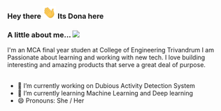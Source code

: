### Hey there <img src="https://raw.githubusercontent.com/ABSphreak/ABSphreak/master/gifs/Hi.gif" width="30px"> Its Dona here
  ### A little about me...  <img src="https://media.giphy.com/media/VgCDAzcKvsR6OM0uWg/giphy.gif" width="50"> 
I'm an MCA final year studen at College of Engineering Trivandrum I am Passionate about learning and working with new tech. I love building interesting and amazing products that serve a great deal of purpose. <br/><br/>

  - 🔭 I’m currently working on Dubious Activity Detection System
  - 🌱 I’m currently learning Machine Learning and Deep learning
  - 😄 Pronouns: She / Her
  
